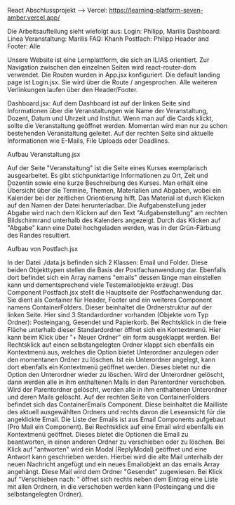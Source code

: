 React Abschlussprojekt
--> Vercel:
https://learning-platform-seven-amber.vercel.app/

Die Arbeitsaufteilung sieht wiefolgt aus:
Login: Philipp, Marilis
Dashboard: Linea
Veranstaltung: Marilis
FAQ: Khanh
Postfach: Philipp
Header and Footer: Alle


Unsere Website ist eine Lernplattform, die sich an ILIAS orientiert. Zur Navigation zwischen den einzelnen Seiten wird react-router-dom verwendet. Die Routen wurden in App.jsx konfiguriert.
Die default landing page ist Login.jsx. Sie wird über die Route / angesprochen. Alle weiteren Verlinkungen laufen über den Header/Footer.

Dashboard.jsx:
Auf dem Dashboard ist auf der linken Seite sind Informationen über die Veranstaltungen wie Name der Veranstaltung, Dozent, Datum und Uhrzeit und Institut. Wenn man auf die Cards klickt, sollte die Veranstaltung geöffnet werden. Momentan wird man nur zu schon bestehenden Veranstaltung geleitet. Auf der rechten Seite sind aktuelle Informationen wie E-Mails, File Uploads oder Deadlines. 

Aufbau Veranstaltung.jsx

Auf der Seite "Veranstaltung" ist die Seite eines Kurses exemplarisch ausgearbeitet. Es gibt stichpunktartige Informationen zu Ort, Zeit und Dozentin sowie eine kurze Beschreibung des Kurses. Man erhält eine Übersicht über die Termine, Themen, Materialien und Abgaben, wobei ein Kalender bei der zeitlichen Orientierung hilft. Das Material ist durch Klicken auf den Namen der Datei herunterladbar. Die Aufgabenstellung jeder Abgabe wird nach dem Klicken auf den Text "Aufgabenstellung" am rechten Bildschirmrand unterhalb des Kalenders angezeigt. Durch das Klicken auf "Abgabe" kann eine Datei hochgeladen werden, was in der Grün-Färbung des Randes resultiert. 

Aufbau von Postfach.jsx

In der Datei ./data.js  befinden sich 2 Klassen: Email und Folder. Diese beiden Objekttypen stellen die Basis der Postfachanwendung dar.
Ebenfalls dort befindet sich ein Array namens "emails" dessen länge man einstellen kann und dementsprechend viele Testemailobjekte erzeugt.
Das Component Postfach.jsx stellt die Hauptseite der Postfachanwendung dar. Sie dient als Container für Header, Footer und ein weiteres
Component namens ContainerFolders. 
Dieser beinhaltet die Ordnerstruktur auf der linken Seite. Hier sind 3 Standardordner vorhanden (Objekte vom Typ Ordner): Posteingang, Gesendet und Papierkorb. 
Bei Rechtsklick in die freie Fläche unterhalb dieser Standardordner öffnet sich ein Kontextmenü. Hier kann beim Klick über "+ Neuer Ordner" ein form ausgeklappt werden.
Bei Rechtsklick auf einen selbstangelegten Ordner klappt sich ebenfalls ein Kontextmenü aus, welches die Option bietet Unterordner anzulegen oder den momentanen Ordner zu löschen.
Ist ein Unterordner angelegt, kann dort ebenfalls ein Kontextmenü geöffnet werden. Dieses bietet nur die Option den Unterordner wieder zu löschen. Wird der Unterordner gelöscht, dann
werden alle in ihm enthaltenen Mails in den Parentordner verschoben. Wird der Parentordner gelöscht, werden alle in ihm enthaltenen Unterordner und deren Mails gelöscht.
Auf der rechten Seite von ContainerFolders befindet sich das ContainerEmails Component.
Diese beinhaltet die Mailliste des aktuell ausgewählten Ordners und rechts davon die Leseansicht für die angeklickte Email. Die Liste der Emails ist aus Email Components aufgebaut (Pro Mail ein Component).
Bei Rechtsklick auf eine Email wird ebenfalls ein Kontextmenü geöffnet. Dieses bietet die Optionen die Email zu beantworten, in einen anderen Ordner zu verschieben oder zu löschen.
Bei Klick auf "antworten" wird ein Modal (ReplyModal) geöffnet und eine Antwort kann geschrieben werden. Hierbei wird die alte Mail unterhalb der neuen Nachricht angefügt und ein neues Emailobjekt an das emails Array angehängt. 
Diese Mail wird dem Ordner "Gesendet" zugewiesen. Bei Klick auf "Verschieben nach: " öffnet sich rechts neben dem Eintrag eine Liste mit allen Ordnern, in die verschoben werden kann (Posteingang und die selbstangelegten Ordner).

